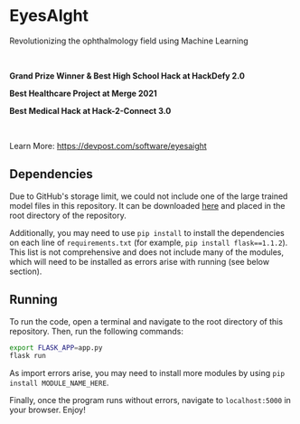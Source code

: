 # EyesAIght

Revolutionizing the ophthalmology field using Machine Learning

<br/>
<b>

Grand Prize Winner & Best High School Hack at HackDefy 2.0

Best Healthcare Project at Merge 2021

Best Medical Hack at Hack-2-Connect 3.0


</b>
<br/>

Learn More: https://devpost.com/software/eyesaight


## Dependencies
Due to GitHub's storage limit, we could not include one of the large trained model files in this repository. It can be downloaded [here](https://drive.google.com/file/d/1VhnAmoCXOwVYKVYtN_HhohBovc5Zk-v3/view?usp=sharing) and placed in the root directory of the repository.

Additionally, you may need to use `pip install` to install the dependencies on each line of `requirements.txt` (for example, `pip install flask==1.1.2`). This list is not comprehensive and does not include many of the modules, which will need to be installed as errors arise with running (see below section).

## Running
To run the code, open a terminal and navigate to the root directory of this repository. Then, run the following commands:
```bash
export FLASK_APP=app.py
flask run
```

As import errors arise, you may need to install more modules by using `pip install MODULE_NAME_HERE`.

Finally, once the program runs without errors, navigate to `localhost:5000` in your browser. Enjoy!
